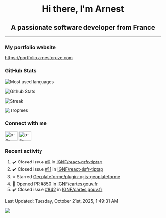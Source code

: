 <h1 align="center">Hi there, I'm Arnest</h1>
<h2 align="center">A passionate software developer from France</h2>

---

### My portfolio website

https://portfolio.arnestcruze.com

### GitHub Stats

![Most used languages](https://github-readme-stats.vercel.app/api/top-langs/?username=ocruze&langs_count=10&layout=compact&hide=tsql)

![Github Stats](https://github-readme-stats.vercel.app/api?username=ocruze&count_private=true&show_icons=true&title_color=fff&text_color=fff&bg_color=30,36d1dc,904e95)

![Streak](https://github-readme-streak-stats.herokuapp.com/?user=ocruze&)

![Trophies](https://github-profile-trophy.vercel.app/?username=ocruze)

### Connect with me

<p align="left">
  <a href="mailto:o.cruze@live.com" target="blank"><img align="center" src="https://upload.wikimedia.org/wikipedia/commons/d/df/Microsoft_Office_Outlook_%282018%E2%80%93present%29.svg" alt="o-a-cruze" height="30" width="40" /></a>
  <a href="https://linkedin.com/in/o-a-cruze" target="blank"><img align="center" src="https://raw.githubusercontent.com/rahuldkjain/github-profile-readme-generator/master/src/images/icons/Social/linked-in-alt.svg" alt="o-a-cruze" height="30" width="40" /></a>
</p>

### Recent activity

<!--RECENT_ACTIVITY:start-->
1. ✔️ Closed issue [#9](https://github.com/IGNF/react-dsfr-tiptap/issues/9) in [IGNF/react-dsfr-tiptap](https://github.com/IGNF/react-dsfr-tiptap)
2. ✔️ Closed issue [#11](https://github.com/IGNF/react-dsfr-tiptap/issues/11) in [IGNF/react-dsfr-tiptap](https://github.com/IGNF/react-dsfr-tiptap)
3. ⭐ Starred [Geoplateforme/plugin-qgis-geoplateforme](https://github.com/Geoplateforme/plugin-qgis-geoplateforme)
4. 💪 Opened PR [#850](undefined) in [IGNF/cartes.gouv.fr](https://github.com/IGNF/cartes.gouv.fr)
5. ✔️ Closed issue [#842](https://github.com/IGNF/cartes.gouv.fr/issues/842) in [IGNF/cartes.gouv.fr](https://github.com/IGNF/cartes.gouv.fr)
<!--RECENT_ACTIVITY:end-->

<!--RECENT_ACTIVITY:last_update-->
Last Updated: Tuesday, October 21st, 2025, 1:49:31 AM
<!--RECENT_ACTIVITY:last_update_end-->

[![](https://visitcount.itsvg.in/api?id=ocruze&label=Profile%20Views&pretty=false)](https://visitcount.itsvg.in)
